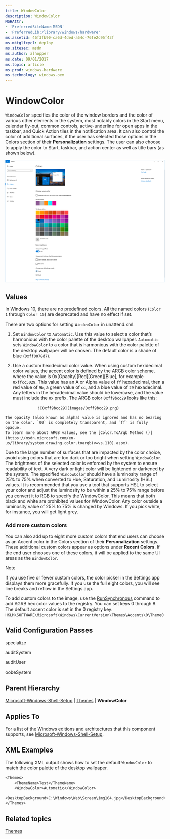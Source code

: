 ```yaml
---
title: WindowColor
description: WindowColor
MSHAttr:
- 'PreferredSiteName:MSDN'
- 'PreferredLib:/library/windows/hardware'
ms.assetid: 46f3fb90-ca6d-4ded-a54c-76fe2c95f43f
ms.mktglfcycl: deploy
ms.sitesec: msdn
ms.author: alhopper
ms.date: 09/01/2017
ms.topic: article
ms.prod: windows-hardware
ms.technology: windows-oem
---
```


# WindowColor


`WindowColor` specifies the color of the window borders and the color of various other elements in the system, most notably colors in the Start menu, calendar fly-out, common controls, active-underline for open apps in the taskbar, and Quick Action tiles in the notification area. It can also control the color of additional surfaces, if the user has selected those options in the Colors section of their **Personalization** settings. The user can also choose to apply the color to Start, taskbar, and action center as well as title bars (as shown below).

 ![Colors section of Personalization settings](images/personalization-colors.png)

## Values


In Windows 10, there are no predefined colors. All the named colors (`Color 1` through `Color 15`) are deprecated and have no effect if set. 

There are two options for setting `WindowColor` in unattend.xml.

1.   Set `WindowColor` to `Automatic`. Use this value to select a color that’s harmonious with the color palette of the desktop wallpaper. `Automatic` sets `WindowColor` to a color that is harmonious with the color palette of the desktop wallpaper will be chosen.
The default color is a shade of blue (`0xff0078d7`).
2.   Use a custom hexidecimal color value. When using custom hexidecimal color values, the accent color is defined by the ARGB color scheme, where the value is 0x[Opacity][Red][Green][Blue], for example `0xffcc5029`. This value has an A or Alpha value of `ff` hexadecimal, then a red value of `9b`, a green value of `cc`, and a blue value of `29` hexadecimal. Any letters in the hexadecimal value should be lowercase, and the value must include the `0x` prefix. The ARGB color `0xff9bcc29` looks like this:

                    ![0xff9bcc29](images/0xff9bcc29.png)

    The opacity (also known as alpha) value is ignored and has no bearing on the color. `00` is completely transparent, and `ff` is fully opaque. 
    To learn more about ARGB values, see the [Color.ToArgb Method ()](https://msdn.microsoft.com/en-us/library/system.drawing.color.toargb(v=vs.110).aspx).

Due to the large number of surfaces that are impacted by the color choice, avoid using colors that are too dark or too bright when setting `WindowColor`. The brightness of the selected color is enforced by the system to ensure readability of text. A very dark or light color will be lightened or darkened by the system. The specified `WindowColor` should have a luminosity range of 25% to 75% when converted to Hue, Saturation, and Luminosity (HSL) values. It is recommended that you use a tool that supports HSL to select your color and adjust the luminosity to be within a 25% to 75% range before you convert it to RGB to specify the WindowColor. This means that both black and white are prohibited values for WindowColor. Any color outside a luminosity value of 25% to 75% is changed by Windows. If you pick white, for instance, you will get light grey. 


### Add more custom colors

You can also add up to eight more custom colors that end users can choose as an Accent color in the Colors section of their **Personalization** settings. These additional custom colors appear as options under **Recent Colors**. If the end user chooses one of these colors, it will be applied to the same UI areas as the `WindowColor`.

>[!Note]
> If you use five or fewer custom colors, the color picker in the Settings app displays them more gracefully. If you use the full eight colors, you will see line breaks and reflow in the Settings app.

To add custom colors to the image, use the [RunSynchronous](microsoft-windows-deployment-runsynchronous) command to add AGRB hex color values to the registry. You can set keys 0 through 8. The default accent color is set in the 0 registry key: `HKLM\SOFTWARE\Microsoft\Windows\CurrentVersion\Themes\Accents\0\Theme0`



## Valid Configuration Passes


specialize

auditSystem

auditUser

oobeSystem

## Parent Hierarchy


[Microsoft-Windows-Shell-Setup](microsoft-windows-shell-setup.md) | [Themes](microsoft-windows-shell-setup-themes.md) | **WindowColor**

## Applies To


For a list of the Windows editions and architectures that this component supports, see [Microsoft-Windows-Shell-Setup](microsoft-windows-shell-setup.md).

## XML Examples


The following XML output shows how to set the default `WindowColor` to match the color palette of the desktop wallpaper.

```
<Themes>
    <ThemeName>Test</ThemeName>
    <WindowColor>Automatic</WindowColor>
    <DesktopBackground>C:\Windows\Web\Screen\img104.jpg</DesktopBackground>
</Themes>
```

## Related topics


[Themes](microsoft-windows-shell-setup-themes.md)

 

 







